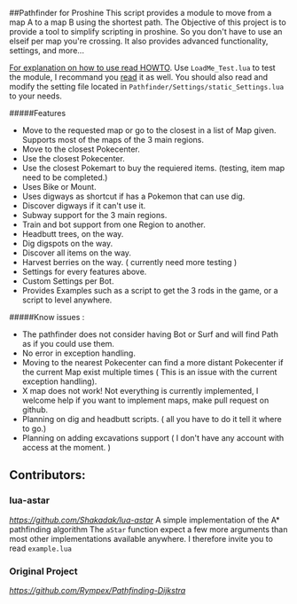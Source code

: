 ##Pathfinder for Proshine
This script provides a module to move from a map A to a map B using the shortest path.
The Objective of this project is to provide a tool to simplify scripting in proshine. So you don't have to use an elseif per map you're crossing.
It also provides advanced functionality, settings, and more...

[For explanation on how to use read HOWTO](https://github.com/MeltWS/ProShinePathfinder/blob/dev/HOWTO.md).
Use `LoadMe_Test.lua` to test the module, I recommand you [read](https://github.com/MeltWS/ProShinePathfinder/blob/dev/LoadMe_Test.lua) it as well.
You should also read and modify the setting file located in `Pathfinder/Settings/static_Settings.lua` to your needs.

#####Features

* Move to the requested map or go to the closest in a list of Map given. Supports most of the maps of the 3 main regions.
* Move to the closest Pokecenter.
* Use the closest Pokecenter.
* Use the closest Pokemart to buy the requiered items. (testing, item map need to be completed.)
* Uses Bike or Mount.
* Uses digways as shortcut if has a Pokemon that can use dig.
* Discover digways if it can't use it.
* Subway support for the 3 main regions.
* Train and bot support from one Region to another.
* Headbutt trees, on the way.
* Dig digspots on the way.
* Discover all items on the way.
* Harvest berries on the way. ( currently need more testing )
* Settings for every features above.
* Custom Settings per Bot.
* Provides Examples such as a script to get the 3 rods in the game, or a script to level anywhere.

#####Know issues :

* The pathfinder does not consider having Bot or Surf and will find Path as if you could use them.
* No error in exception handling.
* Moving to the nearest Pokecenter can find a more distant Pokecenter if the current Map exist multiple times ( This is an issue with the current exception handling).
* X map does not work! Not everything is currently implemented, I welcome help if you want to implement maps, make pull request on github.
* Planning on dig and headbutt scripts. ( all you have to do it tell it where to go.)
* Planning on adding excavations support ( I don't have any account with access at the moment. )

## Contributors:

### lua-astar
*https://github.com/Shakadak/lua-astar*
A simple implementation of the A* pathfinding algorithm
The `aStar` function expect a few more arguments than most other implementations available anywhere.
I therefore invite you to read `example.lua`

### Original Project
*https://github.com/Rympex/Pathfinding-Dijkstra*
